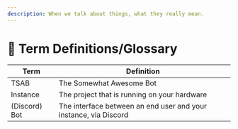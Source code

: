 ```yaml
---
description: When we talk about things, what they really mean.
---
```


# 📖 Term Definitions/Glossary

| Term          | Definition                                                       |
| ------------- | ---------------------------------------------------------------- |
| TSAB          | The Somewhat Awesome Bot                                         |
| Instance      | The project that is running on your hardware                     |
| (Discord) Bot | The interface between an end user and your instance, via Discord |
